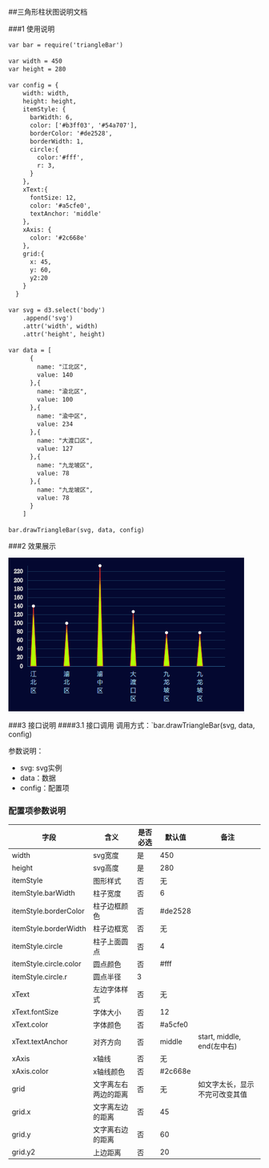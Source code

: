 ##三角形柱状图说明文档

###1 使用说明
```
var bar = require('triangleBar')

var width = 450
var height = 280

var config = {
    width: width,
    height: height,
    itemStyle: {
      barWidth: 6,
      color: ['#b3ff03', '#54a707'],
      borderColor: '#de2528',
      borderWidth: 1,
      circle:{
        color:'#fff',
        r: 3,
      }
    },
    xText:{
      fontSize: 12,
      color: '#a5cfe0',
      textAnchor: 'middle'
    },
    xAxis: {
      color: '#2c668e'
    },
    grid:{
      x: 45,
      y: 60,
      y2:20
    }
  }

var svg = d3.select('body')
    .append('svg')
    .attr('width', width)
    .attr('height', height)

var data = [
      {
        name: "江北区",
        value: 140
      },{
        name: "渝北区",
        value: 100
      },{
        name: "渝中区",
        value: 234
      },{
        name: "大渡口区",
        value: 127
      },{
        name: "九龙坡区",
        value: 78
      },{
        name: "九龙坡区",
        value: 78
      }
    ]

bar.drawTriangleBar(svg, data, config)
```
###2 效果展示

![splitBar](img/triangleBar.png)

###3 接口说明
####3.1 接口调用
调用方式：`bar.drawTriangleBar(svg, data, config)

参数说明：

- svg: svg实例
- data：数据
- config：配置项

### 配置项参数说明

| 字段                            | 含义         | 是否必选 | 默认值     | 备注                      |
| ----------------------------- | ---------- | ---- | ------- | ----------------------- |
| width                  | svg宽度      | 是    | 450     |                         |
| height                 | svg高度      | 是    | 280     |                         |
| itemStyle              | 图形样式       | 否    | 无       |                         |
| itemStyle.barWidth     | 柱子宽度       | 否    | 6       |                         |
| itemStyle.borderColor  | 柱子边框颜色     | 否    | #de2528 |                         |
| itemStyle.borderWidth  | 柱子边框宽      | 否    | 无       |                         |
| itemStyle.circle       | 柱子上面圆点     | 否    | 4       |                         |
| itemStyle.circle.color | 圆点颜色       | 否    | #fff    |                         |
| itemStyle.circle.r     | 圆点半径       | 3    |         |                         |
| xText                  | 左边字体样式     | 否    | 无       |                         |
| xText.fontSize         | 字体大小       | 否    | 12      |                         |
| xText.color            | 字体颜色       | 否    | #a5cfe0 |                         |
| xText.textAnchor       | 对齐方向       | 否    | middle  | start, middle, end(左中右) |
| xAxis                  | x轴线        | 否    | 无       |                         |
| xAxis.color            | x轴线颜色      | 否    | #2c668e |                         |
| grid                   | 文字离左右两边的距离 | 否    | 无       | 如文字太长，显示不完可改变其值         |
| grid.x                 | 文字离左边的距离   | 否    | 45      |                         |
| grid.y                 | 文字离右边的距离   | 否    | 60      |                         |
| grid.y2                | 上边距离       | 否    | 20      |                         |
